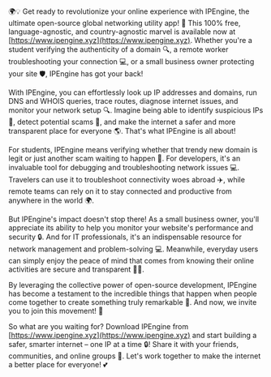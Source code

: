 🌍💡 Get ready to revolutionize your online experience with IPEngine, the ultimate open-source global networking utility app! 🚀 This 100% free, language-agnostic, and country-agnostic marvel is available now at [https://www.ipengine.xyz](https://www.ipengine.xyz). Whether you're a student verifying the authenticity of a domain 🔍, a remote worker troubleshooting your connection 💻, or a small business owner protecting your site 🛡️, IPEngine has got your back!

With IPEngine, you can effortlessly look up IP addresses and domains, run DNS and WHOIS queries, trace routes, diagnose internet issues, and monitor your network setup 🔍. Imagine being able to identify suspicious IPs 👀, detect potential scams 💸, and make the internet a safer and more transparent place for everyone 🌎. That's what IPEngine is all about!

For students, IPEngine means verifying whether that trendy new domain is legit or just another scam waiting to happen 🤑. For developers, it's an invaluable tool for debugging and troubleshooting network issues 💻. Travelers can use it to troubleshoot connectivity woes abroad ✈️, while remote teams can rely on it to stay connected and productive from anywhere in the world 🌍.

But IPEngine's impact doesn't stop there! As a small business owner, you'll appreciate its ability to help you monitor your website's performance and security 🔒. And for IT professionals, it's an indispensable resource for network management and problem-solving 💻. Meanwhile, everyday users can simply enjoy the peace of mind that comes from knowing their online activities are secure and transparent 🕵️‍♀️.

By leveraging the collective power of open-source development, IPEngine has become a testament to the incredible things that happen when people come together to create something truly remarkable 🌈. And now, we invite you to join this movement! 💪

So what are you waiting for? Download IPEngine from [https://www.ipengine.xyz](https://www.ipengine.xyz) and start building a safer, smarter internet – one IP at a time 🔒! Share it with your friends, communities, and online groups 🤝. Let's work together to make the internet a better place for everyone! 💕